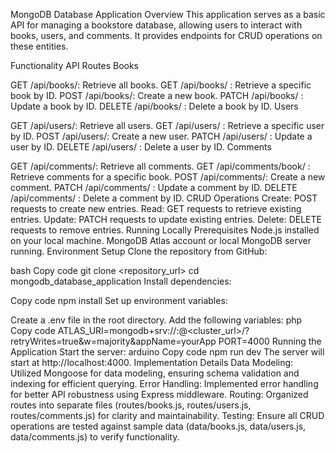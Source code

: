 
MongoDB Database Application
Overview
This application serves as a basic API for managing a bookstore database, allowing users to interact with books, users, and comments. It provides endpoints for CRUD operations on these entities.

Functionality
API Routes
Books

GET /api/books/: Retrieve all books.
GET /api/books/
: Retrieve a specific book by ID.
POST /api/books/: Create a new book.
PATCH /api/books/
: Update a book by ID.
DELETE /api/books/
: Delete a book by ID.
Users

GET /api/users/: Retrieve all users.
GET /api/users/
: Retrieve a specific user by ID.
POST /api/users/: Create a new user.
PATCH /api/users/
: Update a user by ID.
DELETE /api/users/
: Delete a user by ID.
Comments

GET /api/comments/: Retrieve all comments.
GET /api/comments/book/
: Retrieve comments for a specific book.
POST /api/comments/: Create a new comment.
PATCH /api/comments/
: Update a comment by ID.
DELETE /api/comments/
: Delete a comment by ID.
CRUD Operations
Create: POST requests to create new entries.
Read: GET requests to retrieve existing entries.
Update: PATCH requests to update existing entries.
Delete: DELETE requests to remove entries.
Running Locally
Prerequisites
Node.js installed on your local machine.
MongoDB Atlas account or local MongoDB server running.
Environment Setup
Clone the repository from GitHub:

bash
Copy code
git clone <repository_url>
cd mongodb_database_application
Install dependencies:

Copy code
npm install
Set up environment variables:

Create a .env file in the root directory.
Add the following variables:
php
Copy code
ATLAS_URI=mongodb+srv://<username>:<password>@<cluster_url>/<dbname>?retryWrites=true&w=majority&appName=yourApp
PORT=4000
Running the Application
Start the server:
arduino
Copy code
npm run dev
The server will start at http://localhost:4000.
Implementation Details
Data Modeling: Utilized Mongoose for data modeling, ensuring schema validation and indexing for efficient querying.
Error Handling: Implemented error handling for better API robustness using Express middleware.
Routing: Organized routes into separate files (routes/books.js, routes/users.js, routes/comments.js) for clarity and maintainability.
Testing: Ensure all CRUD operations are tested against sample data (data/books.js, data/users.js, data/comments.js) to verify functionality.